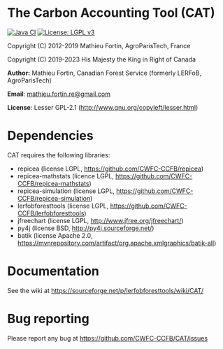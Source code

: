 The Carbon Accounting Tool (CAT)
=======================================

<!-- badges: start -->
[![Java CI](https://github.com/CWFC-CCFB/CAT/actions/workflows/gradle.yml/badge.svg)](https://github.com/CWFC-CCFB/CAT/actions/workflows/gradle.yml)
[![License: LGPL v3](https://img.shields.io/badge/License-LGPL_v3-blue.svg)](https://www.gnu.org/licenses/lgpl-3.0)
<!-- badges: end -->

Copyright (C) 2012-2019 Mathieu Fortin, AgroParisTech, France

Copyright (C) 2019-2023 His Majesty the King in Right of Canada

**Author:** Mathieu Fortin, Canadian Forest Service (formerly LERFoB, AgroParisTech)

**Email**: mathieu.fortin.re@gmail.com

**License**: Lesser GPL-2.1 (http://www.gnu.org/copyleft/lesser.html)

# Dependencies
CAT requires the following libraries:
- repicea (license LGPL, https://github.com/CWFC-CCFB/repicea)
- repicea-mathstats (licence LGPL, https://github.com/CWFC-CCFB/repicea-mathstats)
- repicea-simulation (license LGPL, https://github.com/CWFC-CCFB/repicea-simulation)
- lerfobforesttools (license LGPL, https://github.com/CWFC-CCFB/lerfobforesttools)
- jfreechart  (license LGPL, http://www.jfree.org/jfreechart/)
- py4j (license BSD, http://py4j.sourceforge.net/)
- batik (license Apache 2.0, https://mvnrepository.com/artifact/org.apache.xmlgraphics/batik-all)

# Documentation
See the wiki at https://sourceforge.net/p/lerfobforesttools/wiki/CAT/

# Bug reporting
Please report any bug at https://github.com/CWFC-CCFB/CAT/issues

